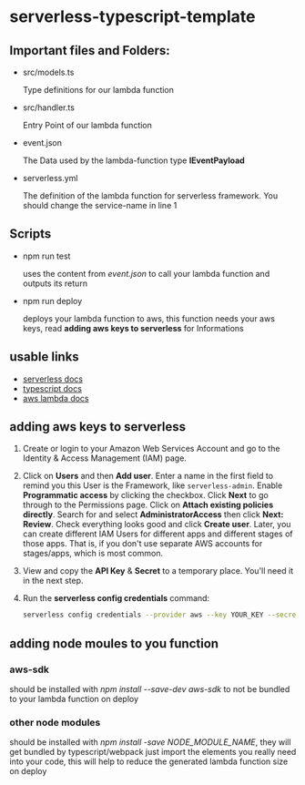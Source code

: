 # serverless-typescript-template

## Important files and Folders:

* src/models.ts

   Type definitions for our lambda function
   
* src/handler.ts

   Entry Point of our lambda function
   
* event.json

   The Data used by the lambda-function type **IEventPayload**
   
* serverless.yml

   The definition of the lambda function for serverless framework.
   You should change the service-name in line 1
   
## Scripts

* npm run test

    uses the content from *event.json* to call your lambda function and outputs its return
    
* npm run deploy

    deploys your lambda function to aws, this function needs your aws keys, read **adding aws keys to serverless** for Informations
  
## usable links

* [serverless docs](https://serverless.com/framework/docs/providers/aws/)
* [typescript docs](https://www.typescriptlang.org/docs/home.html)
* [aws lambda docs](http://docs.aws.amazon.com/lambda/latest/dg/welcome.html)
    
## adding aws keys to serverless

1. Create or login to your Amazon Web Services Account and go to the Identity & Access Management (IAM) page.

2. Click on **Users** and then **Add user**. Enter a name in the first field to remind you this User is the Framework, like `serverless-admin`. Enable **Programmatic access** by clicking the checkbox. Click **Next** to go through to the Permissions page. Click on **Attach existing policies directly**. Search for and select **AdministratorAccess** then click **Next: Review**. Check everything looks good and click **Create user**. Later, you can create different IAM Users for different apps and different stages of those apps.  That is, if you don't use separate AWS accounts for stages/apps, which is most common.

3. View and copy the **API Key** & **Secret** to a temporary place. You'll need it in the next step.
   
4. Run the **serverless config credentials** command:

   ```bash
   serverless config credentials --provider aws --key YOUR_KEY --secret YOUR_SECRET
   ``` 
   
## adding node moules to you function

### aws-sdk

should be installed with *npm install --save-dev aws-sdk* to not be bundled to your lambda function on deploy

### other node modules

should be installed with *npm install -save NODE_MODULE_NAME*, they will get bundled by typescript/webpack
just import the elements you really need into your code, this will help to reduce the generated lambda function size on deploy